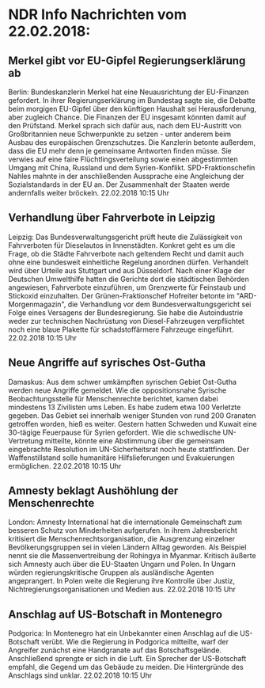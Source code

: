 # NDR Info Nachrichten vom 22.02.2018:


## Merkel gibt vor EU-Gipfel Regierungserklärung ab
Berlin: Bundeskanzlerin Merkel hat eine Neuausrichtung der EU-Finanzen gefordert. In ihrer Regierungserklärung im Bundestag sagte sie, die Debatte beim morgigen EU-Gipfel über den künftigen Haushalt sei Herausforderung, aber zugleich Chance. Die Finanzen der EU insgesamt könnten damit auf den Prüfstand. Merkel sprach sich dafür aus, nach dem EU-Austritt von Großbritannien neue Schwerpunkte zu setzen - unter anderem beim Ausbau des europäischen Grenzschutzes. Die Kanzlerin betonte außerdem, dass die EU mehr denn je gemeinsame Antworten finden müsse. Sie verwies auf eine faire Flüchtlingsverteilung sowie einen abgestimmten Umgang mit China, Russland und dem Syrien-Konflikt. SPD-Fraktionschefin Nahles mahnte in der anschließenden Aussprache eine Angleichung der Sozialstandards in der EU an. Der Zusammenhalt der Staaten werde andernfalls weiter bröckeln. 22.02.2018 10:15 Uhr 

## Verhandlung über Fahrverbote in Leipzig
Leipzig: Das Bundesverwaltungsgericht prüft heute die Zulässigkeit von Fahrverboten für Dieselautos in Innenstädten. Konkret geht es um die Frage, ob die Städte Fahrverbote nach geltendem Recht und damit auch ohne eine bundesweit einheitliche Regelung anordnen dürfen. Verhandelt wird über Urteile aus Stuttgart und aus Düsseldorf. Nach einer Klage der Deutschen Umwelthilfe hatten die Gerichte dort die städtischen Behörden angewiesen, Fahrverbote einzuführen, um Grenzwerte für Feinstaub und Stickoxid einzuhalten. Der Grünen-Fraktionschef Hofreiter betonte im "ARD-Morgenmagazin", die Verhandlung vor dem Bundesverwaltungsgericht sei Folge eines Versagens der Bundesregierung. Sie habe die Autoindustrie weder zur technischen Nachrüstung von Diesel-Fahrzeugen verpflichtet noch eine blaue Plakette für schadstoffärmere Fahrzeuge eingeführt. 22.02.2018 10:15 Uhr 

## Neue Angriffe auf syrisches Ost-Gutha
Damaskus: Aus dem schwer umkämpften syrischen Gebiet Ost-Gutha werden neue Angriffe gemeldet. Wie die oppositionsnahe Syrische Beobachtungsstelle für Menschenrechte berichtet, kamen dabei mindestens 13 Zivilisten ums Leben. Es habe zudem etwa 100 Verletzte gegeben. Das Gebiet sei innerhalb weniger Stunden von rund 200 Granaten getroffen worden, hieß es weiter. Gestern hatten Schweden und Kuwait eine 30-tägige Feuerpause für Syrien gefordert. Wie die schwedische UN-Vertretung mitteilte, könnte eine Abstimmung über die gemeinsam eingebrachte Resolution im UN-Sicherheitsrat noch heute stattfinden. Der Waffenstillstand solle humanitäre Hilfslieferungen und Evakuierungen ermöglichen. 22.02.2018 10:15 Uhr 

## Amnesty beklagt Aushöhlung der Menschenrechte
London:		Amnesty International hat die internationale Gemeinschaft zum besseren Schutz von Minderheiten aufgerufen. In ihrem Jahresbericht kritisiert die Menschenrechtsorganisation, die Ausgrenzung einzelner Bevölkerungsgruppen sei in vielen Ländern Alltag geworden. Als Beispiel nennt sie die Massenvertreibung der Rohingya in Myanmar. Kritisch äußerte sich Amnesty auch über die EU-Staaten Ungarn und Polen. In Ungarn würden regierungskritische Gruppen als ausländische Agenten angeprangert. In Polen weite die Regierung ihre Kontrolle über Justiz, Nichtregierungsorganisationen und Medien aus. 22.02.2018 10:15 Uhr 

## Anschlag auf US-Botschaft in Montenegro
Podgorica: In Montenegro hat ein Unbekannter einen Anschlag auf die US-Botschaft verübt. Wie die Regierung in Podgorica mitteilte, warf der Angreifer zunächst eine Handgranate auf das Botschaftsgelände. Anschließend sprengte er sich in die Luft. Ein Sprecher der US-Botschaft empfahl, die Gegend um das Gebäude zu meiden. Die Hintergründe des Anschlags sind unklar. 22.02.2018 10:15 Uhr 
